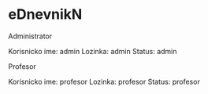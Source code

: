 # eDnevnikN

Administrator

Korisnicko ime: admin
Lozinka:        admin
Status:         admin

Profesor

Korisnicko ime: profesor
Lozinka:        profesor
Status:         profesor
